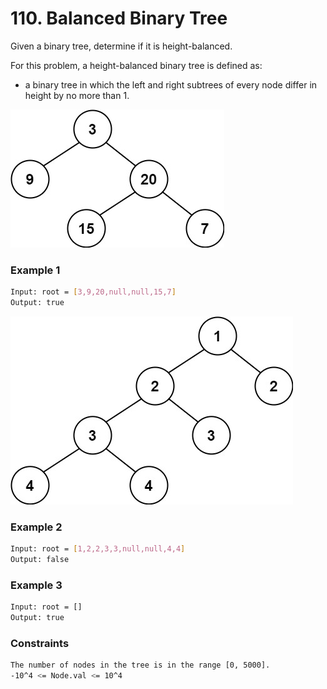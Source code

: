 # 110. Balanced Binary Tree

Given a binary tree, determine if it is height-balanced.

For this problem, a height-balanced binary tree is defined as:

- a binary tree in which the left and right subtrees of every node differ in height by no more than 1.

[![balance_1](balance_1.jpg)]()
### Example 1
```sh
Input: root = [3,9,20,null,null,15,7]
Output: true
```

[![balance_2](balance_2.jpg)]()
### Example 2
```sh
Input: root = [1,2,2,3,3,null,null,4,4]
Output: false
```

### Example 3
```sh
Input: root = []
Output: true
```

### Constraints
```sh
The number of nodes in the tree is in the range [0, 5000].
-10^4 <= Node.val <= 10^4
```
